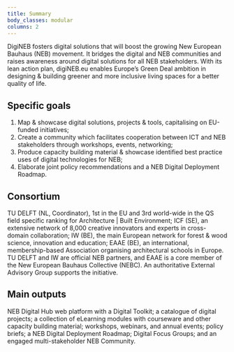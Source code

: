 ```yaml
---
title: Summary
body_classes: modular
columns: 2
---
```


DigiNEB fosters digital solutions that will boost the growing New European Bauhaus (NEB) movement. It bridges the digital and NEB communities and raises awareness around digital solutions for all NEB stakeholders. With its lean action plan, digiNEB.eu enables Europe’s Green Deal ambition in designing & building greener and more inclusive living spaces for a better quality of life.

## Specific goals
1. Map & showcase digital solutions, projects & tools, capitalising on EU-funded initiatives;
2. Create a community which facilitates cooperation between ICT and NEB stakeholders through workshops, events, networking;
3. Produce capacity building material & showcase identified best practice uses of digital technologies for NEB;
4. Elaborate joint policy recommendations and a NEB Digital Deployment Roadmap.

## Consortium
TU DELFT (NL, Coordinator), 1st in the EU and 3rd world-wide in the QS field specific ranking for Architecture | Built Environment; ICF (SE), an extensive network of 8,000 creative innovators and experts in cross-domain collaboration; IW (BE), the main European network for forest & wood science, innovation and education; EAAE (BE), an international, membership-based Association organising architectural schools in Europe. TU DELFT and IW are official NEB partners, and EAAE is a core member of the New European Bauhaus Collective (NEBC). An authoritative External Advisory Group supports the initiative.

## Main outputs
NEB Digital Hub web platform with a Digital Toolkit; a catalogue of digital projects; a collection of eLearning modules with courseware and other capacity building material; workshops, webinars, and annual events; policy briefs; a NEB Digital Deployment Roadmap; Digital Focus Groups; and an engaged multi-stakeholder NEB Community.
